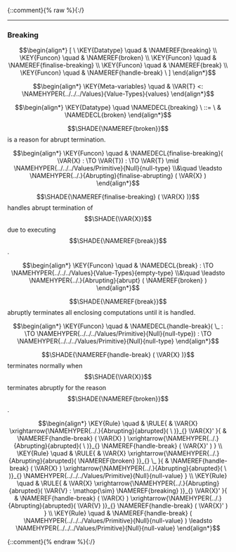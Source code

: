 {::comment}{% raw %}{:/}


----

### Breaking
               


$$\begin{align*}
  [ \
  \KEY{Datatype} \quad & \NAMEREF{breaking} \\
  \KEY{Funcon} \quad & \NAMEREF{broken} \\
  \KEY{Funcon} \quad & \NAMEREF{finalise-breaking} \\
  \KEY{Funcon} \quad & \NAMEREF{break} \\
  \KEY{Funcon} \quad & \NAMEREF{handle-break}
  \ ]
\end{align*}$$

$$\begin{align*}
  \KEY{Meta-variables} \quad
  & \VAR{T} <: \NAMEHYPER{../../../Values}{Value-Types}{values}
\end{align*}$$

$$\begin{align*}
  \KEY{Datatype} \quad 
  \NAMEDECL{breaking} 
  \ ::= \ & \NAMEDECL{broken}
\end{align*}$$


  $$\SHADE{\NAMEREF{broken}}$$ is a reason for abrupt termination.


$$\begin{align*}
  \KEY{Funcon} \quad
  & \NAMEDECL{finalise-breaking}(
                       \VAR{X} :  \TO \VAR{T}) 
    :  \TO \VAR{T}  \mid \NAMEHYPER{../../../Values/Primitive}{Null}{null-type} \\&\quad
    \leadsto \NAMEHYPER{../.}{Abrupting}{finalise-abrupting}
               (  \VAR{X} )
\end{align*}$$


  $$\SHADE{\NAMEREF{finalise-breaking}
           (  \VAR{X} )}$$ handles abrupt termination of $$\SHADE{\VAR{X}}$$ due to executing
  $$\SHADE{\NAMEREF{break}}$$.


$$\begin{align*}
  \KEY{Funcon} \quad
  & \NAMEDECL{break} 
    :  \TO \NAMEHYPER{../../../Values}{Value-Types}{empty-type} \\&\quad
    \leadsto \NAMEHYPER{../.}{Abrupting}{abrupt}
               (  \NAMEREF{broken} )
\end{align*}$$


  $$\SHADE{\NAMEREF{break}}$$ abruptly terminates all enclosing computations until it is handled.


$$\begin{align*}
  \KEY{Funcon} \quad
  & \NAMEDECL{handle-break}(
                       \_ :  \TO \NAMEHYPER{../../../Values/Primitive}{Null}{null-type}) 
    :  \TO \NAMEHYPER{../../../Values/Primitive}{Null}{null-type} 
\end{align*}$$


  $$\SHADE{\NAMEREF{handle-break}
           (  \VAR{X} )}$$ terminates normally when $$\SHADE{\VAR{X}}$$ terminates abruptly for the
  reason $$\SHADE{\NAMEREF{broken}}$$.


$$\begin{align*}
  \KEY{Rule} \quad
    & \RULE{
      &  \VAR{X} \xrightarrow{\NAMEHYPER{../.}{Abrupting}{abrupted}(   \  )}_{} 
          \VAR{X}'
      }{
      &  \NAMEREF{handle-break}
                      (  \VAR{X} ) \xrightarrow{\NAMEHYPER{../.}{Abrupting}{abrupted}(   \  )}_{} 
          \NAMEREF{handle-break}
            (  \VAR{X}' )
      }
\\
  \KEY{Rule} \quad
    & \RULE{
      &  \VAR{X} \xrightarrow{\NAMEHYPER{../.}{Abrupting}{abrupted}(  \NAMEREF{broken} )}_{} 
          \_
      }{
      &  \NAMEREF{handle-break}
                      (  \VAR{X} ) \xrightarrow{\NAMEHYPER{../.}{Abrupting}{abrupted}(   \  )}_{} 
          \NAMEHYPER{../../../Values/Primitive}{Null}{null-value}
      }
\\
  \KEY{Rule} \quad
    & \RULE{
      &  \VAR{X} \xrightarrow{\NAMEHYPER{../.}{Abrupting}{abrupted}(  \VAR{V} : \mathop{\sim} \NAMEREF{breaking} )}_{} 
          \VAR{X}'
      }{
      &  \NAMEREF{handle-break}
                      (  \VAR{X} ) \xrightarrow{\NAMEHYPER{../.}{Abrupting}{abrupted}(  \VAR{V} )}_{} 
          \NAMEREF{handle-break}
            (  \VAR{X}' )
      }
\\
  \KEY{Rule} \quad
    & \NAMEREF{handle-break}
        (  \NAMEHYPER{../../../Values/Primitive}{Null}{null-value} ) \leadsto 
        \NAMEHYPER{../../../Values/Primitive}{Null}{null-value}
\end{align*}$$



[Funcons-beta]: /CBS-beta/math/Funcons-beta
  "FUNCONS-BETA"
[Unstable-Funcons-beta]: /CBS-beta/math/Unstable-Funcons-beta
  "UNSTABLE-FUNCONS-BETA"
[Languages-beta]: /CBS-beta/math/Languages-beta
  "LANGUAGES-BETA"
[Unstable-Languages-beta]: /CBS-beta/math/Unstable-Languages-beta
  "UNSTABLE-LANGUAGES-BETA"
[CBS-beta]: /CBS-beta
  "CBS-BETA"
[Breaking.cbs]: https://github.com/plancomps/CBS-beta/blob/master/Funcons-beta/Computations/Abnormal/Breaking/Breaking.cbs
  "CBS SOURCE FILE ON GITHUB"
[PLAIN]: /CBS-beta/docs/Funcons-beta/Computations/Abnormal/Breaking
  "CBS SOURCE WEB PAGE"
 [PRETTY]: /CBS-beta/math/Funcons-beta/Computations/Abnormal/Breaking
  "CBS-KATEX WEB PAGE"
[PDF]: https://github.com/plancomps/CBS-beta/blob/master/Funcons-beta/Computations/Abnormal/Breaking/Breaking.pdf
  "CBS-LATEX PDF FILE"
[PLanCompS Project]: https://plancomps.github.io
  "PROGRAMMING LANGUAGE COMPONENTS AND SPECIFICATIONS PROJECT HOME PAGE"
{::comment}{% endraw %}{:/}
